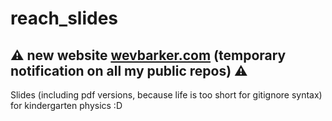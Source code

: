 # reach_slides
##  :warning: new website [wevbarker.com](http://www.wevbarker.com) (temporary notification on all my public repos) :warning:

Slides (including pdf versions, because life is too short for gitignore syntax) for kindergarten physics :D
